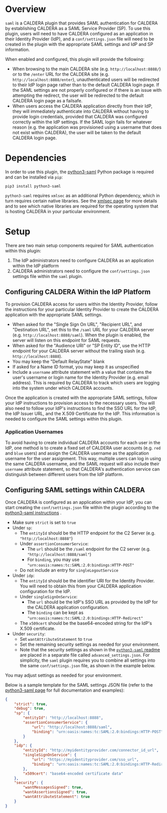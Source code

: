 # Overview

`saml` is a CALDERA plugin that provides SAML authentication for CALDERA by establishing CALDERA as
a SAML Service Provider (SP). To use this plugin, users will need to have CALDERA configured as an application
in their Identity Provider (IdP), and a `conf/settings.json` file will need to be created in the plugin 
with the appropriate SAML settings and IdP and SP information.

When enabled and configured, this plugin will provide the following:
- When browsing to the main CALDERA site (e.g. `http://localhost:8888/`) or to the `/enter` URL for the CALDERA site
(e.g. `http://localhost:8888/enter`), unauthenticated users will
be redirected to their IdP login page rather than to the default CALDERA login page. If the SAML
settings are not properly configured or if there is an issue with attempting the redirect, the user will
be redirected to the default CALDERA login page as a failsafe.
- When users access the CALDERA application directly from their IdP, they will immediately authenticate
into CALDERA without having to provide login credentials, provided that CALDERA was configured correctly
within the IdP settings. If the SAML login fails for whatever reason (e.g. the application was provisioned
using a username that does not exist within CALDERA), the user will be taken to the default CALDERA login page.

# Dependencies
In order to use this plugin, the [python3-saml](https://github.com/onelogin/python3-saml) Python package is 
required and can be installed via `pip`:
```
pip3 install python3-saml
```

`python3-saml` requires `xmlsec` as an additional Python dependency, which 
in turn requires certain native libraries. See the [xmlsec page](https://pypi.org/project/xmlsec/) for more
details and to see which native libraries are required for the operating system that is hosting CALDERA in your
particular environment.

# Setup
There are two main setup components required for SAML authentication within this plugin:
1. The IdP administrators need to configure CALDERA as an application within the IdP platform
1. CALDERA administrators need to configure the `conf/settings.json` settings file within the `saml` plugin.

## Configuring CALDERA Within the IdP Platform
To provision CALDERA access for users within the Identity Provider, follow the instructions for your particular
Identity Provider to create the CALDERA application with the appropriate SAML settings. 

- When asked for the "Single Sign On URL", "Recipient URL", and "Destination URL", set this to
the `/saml` URL for your CALDERA server (e.g. `http://localhost:8888/saml`). When the plugin is enabled, the server will listen on this endpoint for SAML requests.
- When asked for the "Audience URI" or "SP Entity ID", use the HTTP endpoint for your CALDERA server without the trailing slash (e.g. `http://localhost:8888`). 
- You may keep the "Default RelayState" blank
- If asked for a Name ID format, you may keep it as unspecified
- Include a `username` attribute statement with a value that contains
the user's username or login name for the Identity Provider (e.g. email address). 
This is required by CALDERA to track which users are logging into the system under which
CALDERA accounts.

Once the application is created with the appropriate SAML settings, follow your IdP instructions to provision 
access to the necessary users. You will also need to follow your IdP's instructions to find
the SSO URL for the IdP, the IdP Issuer URL, and the X.509 Certificate for the IdP.
This information is needed to configure the SAML settings within this plugin.

### Application Usernames
To avoid having to create individual CALDERA accounts for each user in the IdP, one method is to create a fixed
set of CALDERA user accounts (e.g. `red` and `blue` users) and assign the CALDERA username as the
application username for the user assignment. This way, multiple users can log in using the same
CALDERA username, and the SAML request will also include their `username` attribute statement, so that
CALDERA's authentication service can distinguish between different users from the IdP platform.

## Configuring SAML settings within CALDERA
Once CALDERA is configured as an application within your IdP, you can start creating the `conf/settings.json`
file within the plugin according to the [python3-saml instructions](https://github.com/onelogin/python3-saml#settings)
.
- Make sure `strict` is set to `true`
- Under `sp`:
    - The `entityId` should be the HTTP endpoint for the C2 Server (e.g. `"http://localhost:8888"`)
    - Under `assertionConsumerService`:
        - The `url` should be the `/saml` endpoint for the C2 server (e.g. `"http://localhost:8888/saml"`)
        - For `binding`, you may use `"urn:oasis:names:tc:SAML:2.0:bindings:HTTP-POST"`
    - Do not include an entry for `singleLogoutService`
- Under `idp`:
    - The `entityId` should be the identifier URI for the Identity Provider. You will need to obtain this from
    your CALDERA application configuration for the IdP.
    - Under `singleSignOnService`:
        - The `url` should be the IdP's SSO URL as provided by the IdP for the
        CALDERA application configuration.
        - The `binding` can be kept as `"urn:oasis:names:tc:SAML:2.0:bindings:HTTP-Redirect"`
    - The `x509cert` should be the base64-encoded string for the IdP's X.509 certificate.
- Under `security`:
    - Set `wantAttributeStatement` to `true`
    - Set the remaining security settings as needed for your environment. 
    - Note that the security settings as shown in the 
    [`python3-saml` readme](https://github.com/onelogin/python3-saml/#settings) are placed in a separate
    file called `advanced_settings.json`. For simplicity, the `saml` plugin requires you to combine all settings
    into the same `conf/settings.json` file, as shown in the example below.
    
You may adjust settings as needed for your environment.
  
Below is a sample template for the SAML settings JSON file
(refer to the [python3-saml page](https://github.com/onelogin/python3-saml/) for full documentation and examples):
```json
{
    "strict": true,
    "debug": true,
    "sp": {
        "entityId": "http://localhost:8888",
        "assertionConsumerService": {
            "url": "http://localhost:8888/saml",
            "binding": "urn:oasis:names:tc:SAML:2.0:bindings:HTTP-POST"
        }
    },
    "idp": {
        "entityId": "http://myidentityprovider.com/connector_id_url",
        "singleSignOnService": {
            "url": "https://myidentityprovider.com/sso_url",
            "binding": "urn:oasis:names:tc:SAML:2.0:bindings:HTTP-Redirect"
        },
        "x509cert": "base64-encoded certificate data"
    },
    "security": {
        "wantMessagesSigned": true,
        "wantAssertionsSigned": true,
        "wantAttributeStatement": true
    }
}
```